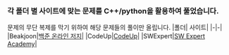 ### 각 폴더 별 사이트에 맞는 문제를 C++/python을 활용하여 풀었습니다.
문제의 무단 복제를 막기 위하여 해당 문제들의 풀이만 올립니다.
|폴더| 사이트|
|-|-|
|Beakjoon|[백준 온라인 저지](https://www.acmicpc.net/)|
|CodeUp|[CodeUp](https://www.codeup.kr/)|
|SWExpert|[SW Expert Academy](https://swexpertacademy.com/main/main.do)|
